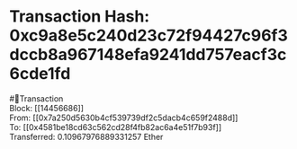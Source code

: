 
Transaction Hash: 0xc9a8e5c240d23c72f94427c96f3dccb8a967148efa9241dd757eacf3c6cde1fd
====================================================================================
  
#💸Transaction  
Block: [[14456686]]  
From: [[0x7a250d5630b4cf539739df2c5dacb4c659f2488d]]  
To: [[0x4581be18cd63c562cd28f4fb82ac6a4e51f7b93f]]  
Transferred: 0.10967976889331257 Ether